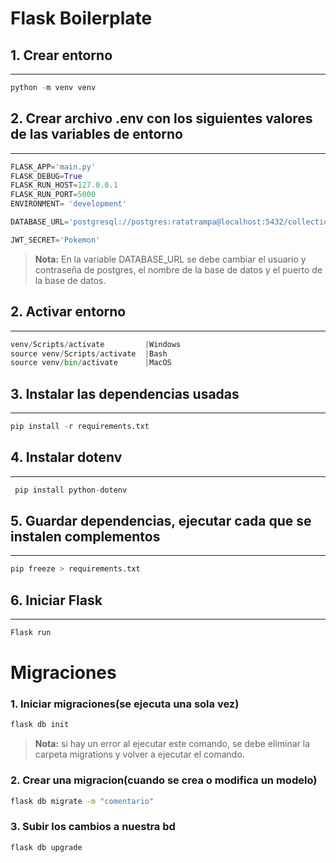 # **Flask Boilerplate**

## **1. Crear entorno** 
---

```py
python -m venv venv
```

## **2. Crear archivo .env con los siguientes valores de las variables de entorno** 
---

```py
FLASK_APP='main.py'
FLASK_DEBUG=True
FLASK_RUN_HOST=127.0.0.1
FLASK_RUN_PORT=5000
ENVIRONMENT= 'development'

DATABASE_URL='postgresql://postgres:ratatrampa@localhost:5432/collection'

JWT_SECRET='Pokemon'
```
> **Nota:** En la variable DATABASE_URL se debe cambiar el usuario y contraseña de postgres, el nombre de la base de datos y el puerto de la base de datos.

## **2. Activar entorno** 
---
```py
venv/Scripts/activate         |Windows
source venv/Scripts/activate  |Bash
source venv/bin/activate      |MacOS
```

## **3. Instalar las dependencias usadas** 
---
```py
pip install -r requirements.txt
```

## **4. Instalar dotenv** 
---

```py
 pip install python-dotenv
```

## **5. Guardar dependencias, ejecutar cada que se instalen complementos** 
---

```py
pip freeze > requirements.txt
```

## **6. Iniciar Flask** 
---

```py
Flask run
```

# **Migraciones**

### **1. Iniciar migraciones(se ejecuta una sola vez)**

```sh
flask db init
```
> **Nota:** si hay un error al ejecutar este comando, se debe eliminar la carpeta migrations y volver a ejecutar el comando. 

### **2. Crear una migracion(cuando se crea o modifica un modelo)**

```sh
flask db migrate -m "comentario"
```


### **3. Subir los cambios a nuestra bd**

```sh
flask db upgrade
```
